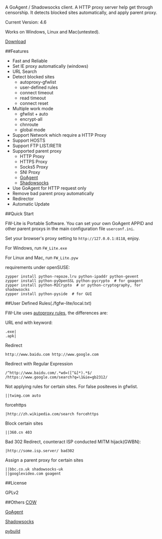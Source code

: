 A GoAgent / Shadowsocks client. A HTTP proxy server help get through censorship. It detects blocked sites automatically, and apply parent proxy.

Current Version: 4.6

Works on Windows, Linux and Mac(untested).

[Download](http://fwlite.tk/fwlite.zip)

##Features

- Fast and Reliable
- Set IE proxy automatically (windows)
- URL Search
- Detect blocked sites
  - autoproxy-gfwlist
  - user-defined rules
  - connect timeout
  - read timeout
  - connect reset
- Multiple work mode
  - gfwlist + auto
  - encrypt-all
  - chnroute
  - global mode
- Support Network which require a HTTP Proxy
- Support HOSTS
- Support FTP LIST/RETR
- Supported parent proxy
  - HTTP Proxy
  - HTTPS Proxy
  - Socks5 Proxy
  - SNI Proxy
  - [GoAgent]
  - [Shadowsocks]
- Use GoAgent for HTTP request only
- Remove bad parent proxy automatically
- Redirector
- Automatic Update


##Quick Start

FW-Lite is Portable Software. You can set your own GoAgent APPID and other parent proxys in the main configuration file `userconf.ini`.

Set your browser's proxy setting to `http://127.0.0.1:8118`, enjoy.

For Windows, run `FW_Lite.exe`

For Linux and Mac, run `FW_Lite.pyw`

requirements under openSUSE:

    zypper install python-repoze.lru python-ipaddr python-gevent
    zypper install python-pyOpenSSL python-pycrypto  # for goagent
    zypper install python-M2Crypto  # or python-cryptography, for shadowsocks
    zypper install python-pyside  # for GUI

##User Defined Rules(./fgfw-lite/local.txt)

FW-Lite uses [autoproxy rules](http://mydf.github.io/blog/autoproxy/), the differences are:

URL end with keyword:

    .exe|
    .apk|

Redirect

    http://www.baidu.com http://www.google.com

Redirect with Regular Expression

    /^http://www.baidu.com/.*wd=([^&]*).*$/ /https://www.google.com/search?q=\1&ie=gb2312/

Not applying rules for certain sites. For false positeves in gfwlist.

    ||twimg.com auto

forcehttps

    |http://zh.wikipedia.com/search forcehttps

Block certain sites

    ||360.cn 403

Bad 302 Redirect, counteract ISP conducted MITM hijack(GWBN):

    |http://some.isp.server/ bad302

Assign a parent proxy for certain sites

    ||bbc.co.uk shadowsocks-uk
    ||googlevideo.com goagent

##License

GPLv2

##Others
[COW]

[GoAgent]

[Shadowsocks]

[pybuild]

[COW]:https://github.com/cyfdecyf/cow
[GoAgent]:https://github.com/goagent/goagent
[Shadowsocks]:https://github.com/clowwindy/shadowsocks
[pybuild]:https://github.com/goagent/pybuild
